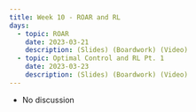 ```yaml
---
title: Week 10 - ROAR and RL
days:
  - topic: ROAR
    date: 2023-03-21
    description: (Slides) (Boardwork) (Video)
  - topic: Optimal Control and RL Pt. 1 
    date: 2023-03-23
    description: (Slides) (Boardwork) (Video)
---
```


- No discussion

<a id="Week12"></a>
